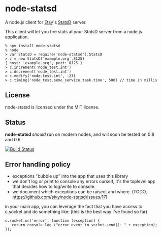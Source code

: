 # node-statsd

A node.js client for [Etsy](http://etsy.com)'s [StatsD](https://github.com/etsy/statsd) server.

This client will let you fire stats at your StatsD server from a node.js application.

    % npm install node-statsd
    % node
    > var StatsD = require('node-statsd').StatsD
    > c = new StatsD('example.org',8125)
    { host: 'example.org', port: 8125 }
    > c.increment('node_test.int')
    > c.decrement('node_test.int')
    > c.modify('node.test.int', -23)
    > c.timing('node_test.some_service.task.time', 500) // time in millis

## License

node-statsd is licensed under the MIT license.

## Status

**node-statsd** *should* run on modern nodes, and will soon be tested on 0.8 and 0.6.

[![Build Status](https://secure.travis-ci.org/sivy/node-statsd.png?branch=master)](http://travis-ci.org/sivy/node-statsd)


## Error handling policy

* exceptions "bubble up" into the app that uses this library
* we don't log or print to console any errors ourself, it's the toplevel app that decides how to log/write to console.
* we document which exceptions can be raised, and where. (TODO, https://github.com/sivy/node-statsd/issues/17)

in your main app, you can leverage the fact that you have access to c.socket and do something like:
(this is the best way I've found so far)

    c.socket.on('error', function (exception) {
       return console.log ("error event in socket.send(): " + exception);
    });
